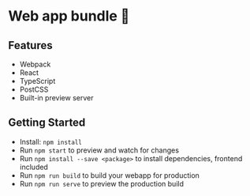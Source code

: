 # Web app bundle 🚀

## Features

- Webpack
- React
- TypeScript
- PostCSS
- Built-in preview server

## Getting Started

- Install: `npm install`
- Run `npm start` to preview and watch for changes
- Run `npm install --save <package>` to install dependencies, frontend included
- Run `npm run build` to build your webapp for production
- Run `npm run serve` to preview the production build
